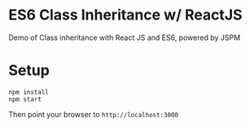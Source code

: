# ES6 Class Inheritance w/ ReactJS 
Demo of Class inheritance with React JS and ES6, powered by JSPM

# Setup
```
npm install
npm start
```

Then point your browser to `http://localhost:3000`
